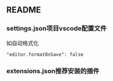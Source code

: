 ## README

### settings.json项目vscode配置文件

如自动格式化
```
"editor.formatOnSave": false
```

### extensions.json推荐安装的插件
